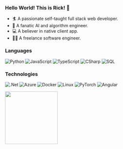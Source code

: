 <!--
**kuyeduwu/kuyeduwu** is a ✨ _special_ ✨ repository because its `README.md` (this file) appears on your GitHub profile.

Here are some ideas to get you started:

- 🔭 I’m currently working on ...
- 🌱 I’m currently learning ...
- 👯 I’m looking to collaborate on ...
- 🤔 I’m looking for help with ...
- 💬 Ask me about ...
- 📫 How to reach me: ...
- 😄 Pronouns: ...
- ⚡ Fun fact: ...
-->

### Hello World! This is Rick! 👋

 - :surfer: A passionate self-taught full stack web developer.
 - :brain: A fanatic AI and algorithm engineer.
 - :computer: A believer in native client app.
 - :technologist: A freelance software engineer.

### Languages
![Python](https://img.shields.io/badge/-Python-000?&logo=Python)
![JavaScript](https://img.shields.io/badge/-JavaScript-000?&logo=JavaScript)
![TypeScript](https://img.shields.io/badge/-TypeScript-000?&logo=TypeScript)
![CSharp](https://img.shields.io/badge/-CSharp-000?&logo=CSharp&logoColor=007396)
![SQL](https://img.shields.io/badge/-SQL-000?&logo=MicrosoftSQLServer)

### Technologies
![.Net](https://img.shields.io/badge/-dotnet-000?&logo=dotnet)
![Azure](https://img.shields.io/badge/-Azure-000?&logo=Microsoft-Azure)
![Docker](https://img.shields.io/badge/-Docker-000?&logo=Docker)
![Linux](https://img.shields.io/badge/-Linux-000?&logo=Linux)
![PyTorch](https://img.shields.io/badge/-PyTorch-000?&logo=PyTorch)
![Angular](https://img.shields.io/badge/-Angular-000?&logo=Angular)

<img height="173px" src="https://github-readme-stats.vercel.app/api?username=kuyeduwu&hide_title=true&hide_border=true&show_icons=true&text_color=000&icon_color=000&bg_color=0,ea6161,ffc64d,fffc4d,52fa5a&theme=graywhite" />
